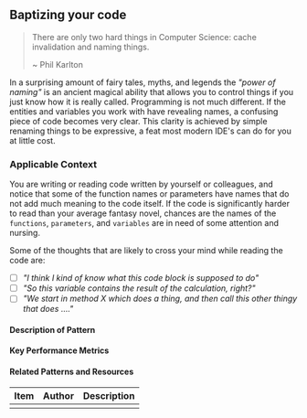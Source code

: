 ## Baptizing your code

> There are only two hard things in Computer Science: cache invalidation and naming things.
> 
> ~ Phil Karlton 

In a surprising amount of fairy tales, myths, and legends the _"power of naming"_ is an ancient magical ability that allows you to control things if you just know how it is
really called. Programming is not much different. If the entities and variables you work with have revealing names, a confusing piece of code becomes very clear.
This clarity is achieved by simple renaming things to be expressive, a feat most modern IDE's can do for you at little cost.  

### Applicable Context

You are writing or reading code written by yourself or colleagues, and notice that some of the 
function names or parameters have names that do not add much meaning to the code itself. If the code is significantly harder to read than your average fantasy novel, chances are the names of the `functions`, `parameters`, and `variables` are in need of some attention and nursing.   

Some of the thoughts that are likely to cross your mind while reading the code are:  
- [ ] _"I think I kind of know what this code block is supposed to do"_  
- [ ] _"So this variable contains the result of the calculation, right?"_  
- [ ] _"We start in method X which does a thing, and then call this other thingy that does ...."_  

#### Description of Pattern

#### Key Performance Metrics

#### Related Patterns and Resources

| Item | Author | Description |
|---|---|---|
| | | |

